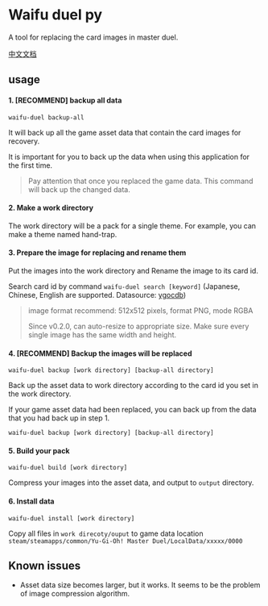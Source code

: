# Waifu duel py

A tool for replacing the card images in master duel.

[中文文档](./readme_zh.md)

## usage

#### 1. [**RECOMMEND**] backup all data

```shell
waifu-duel backup-all
```

It will back up all the game asset data that contain the card images for recovery.

It is important for you to back up the data when using this application for the first time.

> Pay attention that once you replaced the game data. This command will back up the changed data.

#### 2. Make a work directory

The work directory will be a pack for a single theme. For example, you can make a theme named hand-trap.

#### 3. Prepare the image for replacing and rename them

Put the images into the work directory and Rename the image to its card id.

Search card id by command `waifu-duel search [keyword]` (Japanese, Chinese, English are supported. Datasource: [ygocdb](https://ygocdb.com/))

> image format recommend: 512x512 pixels, format PNG, mode RGBA
> 
> Since v0.2.0, can auto-resize to appropriate size. Make sure every single image has the same width and height.

#### 4. [**RECOMMEND**] Backup the images will be replaced

```shell
waifu-duel backup [work directory] [backup-all directory]
```

Back up the asset data to work directory according to the card id you set in the work directory.

If your game asset data had been replaced, you can back up from the data that you had back up in step 1.

```shell
waifu-duel backup [work directory] [backup-all directory]
```

#### 5. Build your pack

```shell
waifu-duel build [work directory]
```

Compress your images into the asset data, and output to `output` directory.

#### 6. Install data

```shell
waifu-duel install [work directory]
```

Copy all files in `work direcoty/ouput` to game data location `steam/steamapps/common/Yu-Gi-Oh! Master Duel/LocalData/xxxxx/0000`


## Known issues

+ Asset data size becomes larger, but it works. It seems to be the problem of image compression algorithm.
